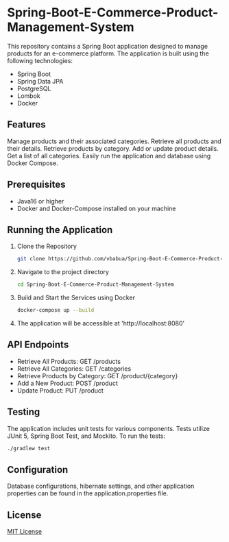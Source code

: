 # Spring-Boot-E-Commerce-Product-Management-System

This repository contains a Spring Boot application designed to manage products for an e-commerce platform. The application is built using the following technologies:

- Spring Boot
- Spring Data JPA
- PostgreSQL
- Lombok
- Docker
  
## Features
Manage products and their associated categories.
Retrieve all products and their details.
Retrieve products by category.
Add or update product details.
Get a list of all categories.
Easily run the application and database using Docker Compose.

## Prerequisites
- Java16 or higher
- Docker and Docker-Compose installed on your machine

## Running the Application
1. Clone the Repository
   ```bash
   git clone https://github.com/vbabua/Spring-Boot-E-Commerce-Product-Management-System.git
   ```

2. Navigate to the project directory
   ```bash
   cd Spring-Boot-E-Commerce-Product-Management-System
   ```
   
3. Build and Start the Services using Docker
   ```bash
   docker-compose up --build
   ```

4. The application will be accessible at 'http://localhost:8080'

## API Endpoints
- Retrieve All Products: GET /products
- Retrieve All Categories: GET /categories
- Retrieve Products by Category: GET /product/{category}
- Add a New Product: POST /product
- Update Product: PUT /product

## Testing
The application includes unit tests for various components. Tests utilize JUnit 5, Spring Boot Test, and Mockito. 
To run the tests:
```bash
./gradlew test
```

## Configuration
Database configurations, hibernate settings, and other application properties can be found in the application.properties file.

## License
[MIT License](https://github.com/vbabua/Spring-Boot-E-Commerce-Product-Management-System/blob/main/LICENSE)




